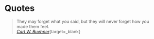 # Quotes

> They may forget what you said, but they will never forget how you made them feel.<br/>[_Carl W. Buehner_](https://en.wikipedia.org/wiki/Carl_W._Buehner){target=\_blank}
